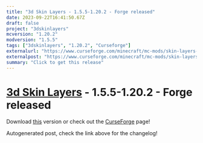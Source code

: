 ```yaml
---
title: "3d Skin Layers - 1.5.5-1.20.2 - Forge released"
date: 2023-09-22T16:41:50.67Z
draft: false
project: "3dskinlayers"
mcversion: "1.20.2"
modversion: "1.5.5"
tags: ["3dskinlayers", "1.20.2", "Curseforge"]
externalurl: "https://www.curseforge.com/minecraft/mc-mods/skin-layers-3d/files/4763593"
externalpost: "https://www.curseforge.com/minecraft/mc-mods/skin-layers-3d/files/4763593"
summary: "Click to get this release"
---
```

# [3d Skin Layers](/project/3dskinlayers) - 1.5.5-1.20.2 - Forge released
Download [this](https://www.curseforge.com/minecraft/mc-mods/skin-layers-3d/files/4763593) version or check out the [CurseForge](https://www.curseforge.com/minecraft/mc-mods/skin-layers-3d) page!

Autogenerated post, check the link above for the changelog!
